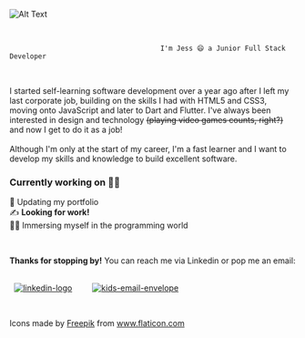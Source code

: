 ![Alt Text](https://i.giphy.com/media/26gBjw1bz1x5rIem4/giphy.gif) 

<br>

                                         I'm Jess 😄 a Junior Full Stack Developer 

<br>

I started self-learning software development over a year ago after I left my last corporate job, building on the skills I had with HTML5 and CSS3, moving onto JavaScript and later to Dart and Flutter. I've always been interested in design and technology ~~(playing video games counts, right?)~~ and now I get to do it as a job! 
<br>
<br>
Although I'm only at the start of my career, I'm a fast learner and I want to develop my skills and knowledge to build excellent software.


### Currently working on :woman_technologist:

:pinched_fingers:  Updating my portfolio 
<br>
:writing_hand: **Looking for work!**
<br>
:curly_haired_woman: Immersing myself in the programming world 


<br>

**Thanks for stopping by!** You can reach me via Linkedin or pop me an email: 
<br>
<br>

&nbsp;  [![linkedin-logo](https://user-images.githubusercontent.com/73179973/138592084-50e485f0-379a-4fc7-8fa3-2c89d4d54007.png)][linkedin] &nbsp;  &nbsp;  &nbsp;  &nbsp; [![kids-email-envelope](https://user-images.githubusercontent.com/73179973/138592382-895ca565-d1fc-421b-b218-4c42bf468afd.png)][email]


[linkedin]: https://www.linkedin.com/in/jessica-wilson-383ab0180/
[email]: mailto:jesswilsdev@gmail.com
<br>
<div>Icons made by <a href="https://www.freepik.com" title="Freepik">Freepik</a> from <a href="https://www.flaticon.com/" title="Flaticon">www.flaticon.com</a></div>
